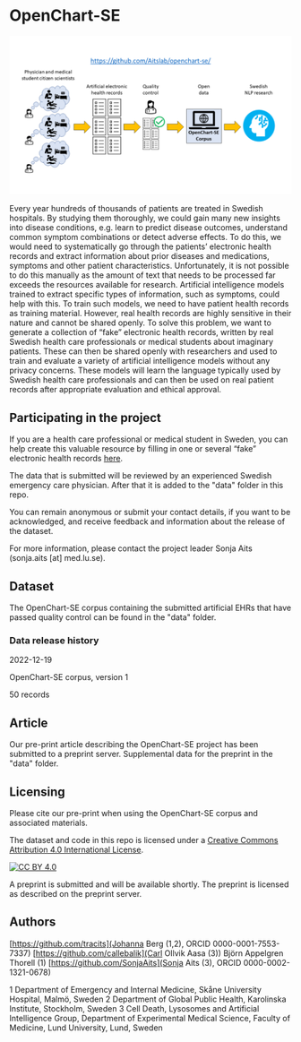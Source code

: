 # OpenChart-SE

![OpenChart-SE project](openchart-se.png)

Every year hundreds of thousands of patients are treated in Swedish hospitals. By studying them thoroughly, we could gain many new insights into disease conditions, e.g. learn to predict disease outcomes, understand common symptom combinations or detect adverse effects. To do this, we would need to systematically go through the patients’ electronic health records and extract information about prior diseases and medications, symptoms and other patient characteristics. Unfortunately, it is not possible to do this manually as the amount of text that needs to be processed far exceeds the resources available for research.
Artificial intelligence models trained to extract specific types of information, such as symptoms, could help with this. To train such models, we need to have patient health records as training material. However, real health records are highly sensitive in their nature and cannot be shared openly. To solve this problem, we want to generate a collection of “fake” electronic health records, written by real Swedish health care professionals or medical students about imaginary patients. These can then be shared openly with researchers and used to train and evaluate a variety of artificial intelligence models without any privacy concerns. These models will learn the language typically used by Swedish health care professionals and can then be used on real patient records after appropriate evaluation and ethical approval.

## Participating in the project
If you are a health care professional or medical student in Sweden, you can help create this valuable resource by filling in one or several “fake” electronic health records [here](http://openchart.noacs.io). 

The data that is submitted will be reviewed by an experienced Swedish emergency care physician. After that it is added to the "data" folder in this repo.

You can remain anonymous or submit your contact details, if you want to be acknowledged, and receive feedback and information about the release of the dataset.

For more information, please contact the project leader Sonja Aits (sonja.aits [at] med.lu.se).

## Dataset

The OpenChart-SE corpus containing the submitted artificial EHRs that have passed quality control can be found in the "data" folder. 

### Data release history
2022-12-19

OpenChart-SE corpus, version 1

50 records

## Article
Our pre-print article describing the OpenChart-SE project has been submitted to a preprint server. Supplemental data for the preprint in the "data" folder.

## Licensing

Please cite our pre-print when using the OpenChart-SE corpus and associated materials.

The dataset and code in this repo is licensed under a
[Creative Commons Attribution 4.0 International License][cc-by].

[![CC BY 4.0][cc-by-image]][cc-by]

[cc-by]: http://creativecommons.org/licenses/by/4.0/
[cc-by-image]: https://i.creativecommons.org/l/by/4.0/88x31.png
[cc-by-shield]: https://img.shields.io/badge/License-CC%20BY%204.0-lightgrey.svg

A preprint is submitted and will be available shortly. The preprint is licensed as described on the preprint server.

## Authors
[https://github.com/tracits](Johanna Berg (1,2), ORCID 0000-0001-7553-7337)
[https://github.com/callebalik](Carl Ollvik Aasa (3))
Björn Appelgren Thorell (1)
[https://github.com/SonjaAits](Sonja Aits (3), ORCID 0000-0002-1321-0678)

1 Department of Emergency and Internal Medicine, Skåne University Hospital, Malmö, Sweden
2 Department of Global Public Health, Karolinska Institute, Stockholm, Sweden
3 Cell Death, Lysosomes and Artificial Intelligence Group, Department of Experimental Medical Science, Faculty of Medicine, Lund University, Lund, Sweden


